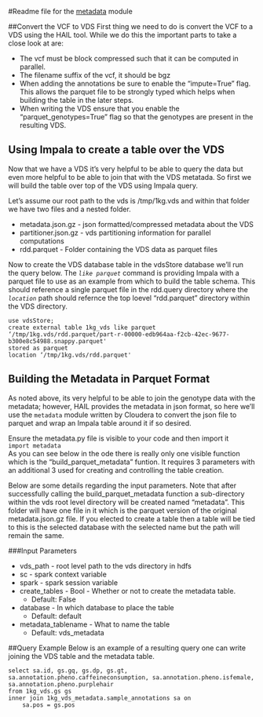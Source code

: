 #Readme file for the [metadata](http://github.mtv.cloudera.com/srfnmnk/CHOA--HAIL-GeneProcessing/blob/master/metadata.py) module

##Convert the VCF to VDS
First thing we need to do is convert the VCF to a VDS using the HAIL tool. While we do this the important parts to take a close look at are:

* The vcf must be block compressed such that it can be computed in parallel.
* The filename suffix of the vcf, it should be bgz
* When adding the annotations be sure to enable the “impute=True” flag. This allows the parquet file to be strongly typed which helps when building the table in the later steps.
* When writing the VDS ensure that you enable the “parquet_genotypes=True” flag so that the genotypes are present in the resulting VDS.

## Using Impala to create a table over the VDS
Now that we have a VDS it’s very helpful to be able to query the data but even more helpful to be able to join that with the VDS metatada. So first we will build the table over top of the VDS using Impala query. <br>

Let’s assume our root path to the vds is /tmp/1kg.vds and within that folder we have two files and a nested folder.

* metadata.json.gz - json formatted/compressed metadata about the VDS
* partitioner.json.gz - vds partitioning information for parallel computations
* rdd.parquet - Folder containing the VDS data as parquet files

Now to create the VDS database table in the vdsStore database we’ll run the query below. The <i>`like parquet` </i> command is providing Impala with a parquet file to use as an example from which to build the table schema. This should reference a single parquet file in the rdd.query directory where the <i> `location` </i> path should refernce the top loevel “rdd.parquet” directory within the VDS directory.

```
use vdsStore;
create external table 1kg_vds like parquet ‘/tmp/1kg.vds/rdd.parquet/part-r-00000-edb964aa-f2cb-42ec-9677-b300e8c54988.snappy.parquet'
stored as parquet
location ‘/tmp/1kg.vds/rdd.parquet'
```
## Building the Metadata in Parquet Format

As noted above, its very helpful to be able to join the genotype data with the metadata; however, HAIL provides the metadata in json format, so here we’ll use the `metadata` module written by Cloudera to convert the json file to parquet and wrap an Impala table around it if so desired.

Ensure the metadata.py file is visible to your code and then import it <br>
`import metadata` <br>
As you can see below in the ode there is really only one visible function which is the “build_parquet_metadata” funtion. It requires 3 parameters with an additional 3 used for creating and controlling the table creation.

Below are some details regarding the input parameters. Note that after successfully calling the build_parquet_metadata function a sub-directory within the vds root level directory will be created named “metadata”. This folder will have one file in it which is the parquet version of the original metadata.json.gz file. If you elected to create a table then a table will be tied to this is the selected database with the selected name but the path will remain the same.

###Input Parameters
* vds_path - root level path to the vds directory in hdfs
* sc - spark context variable
* spark - spark session variable
* create_tables - Bool - Whether or not to create the metadata table.
    * Default: False
* database - In which database to place the table
    * Default: default
* metadata_tablename - What to name the table
    * Default: vds_metadata

##Query Example
Below is an example of a resulting query one can write joining the VDS table and the metadata table.

```    
select sa.id, gs.gq, gs.dp, gs.gt, sa.annotation.pheno.caffeineconsumption, sa.annotation.pheno.isfemale, sa.annotation.pheno.purplehair
from 1kg_vds.gs gs
inner join 1kg_vds_metadata.sample_annotations sa on 
    sa.pos = gs.pos
```
